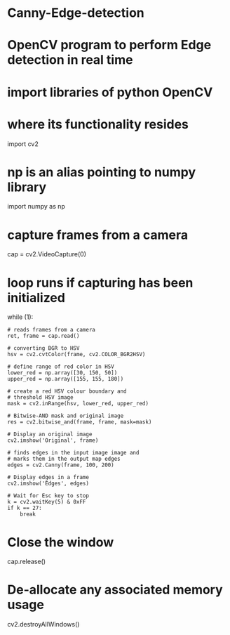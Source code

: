 # Canny-Edge-detection

# OpenCV program to perform Edge detection in real time
# import libraries of python OpenCV
# where its functionality resides
import cv2

# np is an alias pointing to numpy library
import numpy as np

# capture frames from a camera
cap = cv2.VideoCapture(0)

# loop runs if capturing has been initialized
while (1):

    # reads frames from a camera
    ret, frame = cap.read()

    # converting BGR to HSV
    hsv = cv2.cvtColor(frame, cv2.COLOR_BGR2HSV)

    # define range of red color in HSV
    lower_red = np.array([30, 150, 50])
    upper_red = np.array([155, 155, 180])

    # create a red HSV colour boundary and
    # threshold HSV image
    mask = cv2.inRange(hsv, lower_red, upper_red)

    # Bitwise-AND mask and original image
    res = cv2.bitwise_and(frame, frame, mask=mask)

    # Display an original image
    cv2.imshow('Original', frame)

    # finds edges in the input image image and
    # marks them in the output map edges
    edges = cv2.Canny(frame, 100, 200)

    # Display edges in a frame
    cv2.imshow('Edges', edges)

    # Wait for Esc key to stop
    k = cv2.waitKey(5) & 0xFF
    if k == 27:
        break

# Close the window
cap.release()

# De-allocate any associated memory usage
cv2.destroyAllWindows()
